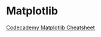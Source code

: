 # Matplotlib

[Codecademy Matplotlib Cheatsheet]("https://s3.amazonaws.com/codecademy-content/courses/matplotlib/data_vis_matplotlib_cheatsheet_v1_revisons.pdf")
